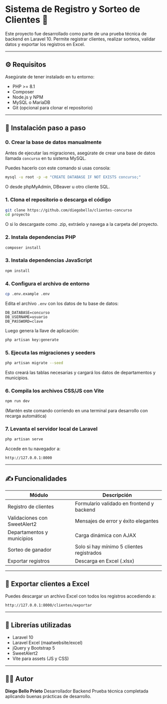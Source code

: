 # Sistema de Registro y Sorteo de Clientes 🎉

Este proyecto fue desarrollado como parte de una prueba técnica de backend en Laravel 10.
Permite registrar clientes, realizar sorteos, validar datos y exportar los registros en Excel.

---

## ⚙️ Requisitos

Asegúrate de tener instalado en tu entorno:

* PHP >= 8.1
* Composer
* Node.js y NPM
* MySQL o MariaDB
* Git (opcional para clonar el repositorio)

---

## 🚀 Instalación paso a paso

### 0. Crear la base de datos manualmente

Antes de ejecutar las migraciones, asegúrate de crear una base de datos llamada `concurso` en tu sistema MySQL.

Puedes hacerlo con este comando si usas consola:

```bash
mysql -u root -p -e "CREATE DATABASE IF NOT EXISTS concurso;"
```

O desde phpMyAdmin, DBeaver u otro cliente SQL.

### 1. Clona el repositorio o descarga el código

```bash
git clone https://github.com/diegobello/clientes-concurso
cd proyecto
```

O si lo descargaste como .zip, extráelo y navega a la carpeta del proyecto.

### 2. Instala dependencias PHP

```bash
composer install
```

### 3. Instala dependencias JavaScript

```bash
npm install
```

### 4. Configura el archivo de entorno

```bash
cp .env.example .env
```

Edita el archivo `.env` con los datos de tu base de datos:

```
DB_DATABASE=concurso
DB_USERNAME=usuario
DB_PASSWORD=clave
```

Luego genera la llave de aplicación:

```bash
php artisan key:generate
```

### 5. Ejecuta las migraciones y seeders

```bash
php artisan migrate --seed
```

Esto creará las tablas necesarias y cargará los datos de departamentos y municipios.

### 6. Compila los archivos CSS/JS con Vite

```bash
npm run dev
```

(Mantén este comando corriendo en una terminal para desarrollo con recarga automática)

### 7. Levanta el servidor local de Laravel

```bash
php artisan serve
```

Accede en tu navegador a:

```
http://127.0.0.1:8000
```

---

## ✍️ Funcionalidades

| Módulo                       | Descripción                               |
| ---------------------------- | ----------------------------------------- |
| Registro de clientes         | Formulario validado en frontend y backend |
| Validaciones con SweetAlert2 | Mensajes de error y éxito elegantes       |
| Departamentos y municipios   | Carga dinámica con AJAX                   |
| Sorteo de ganador            | Solo si hay mínimo 5 clientes registrados |
| Exportar registros           | Descarga en Excel (.xlsx)                 |

---

## 📄 Exportar clientes a Excel

Puedes descargar un archivo Excel con todos los registros accediendo a:

```
http://127.0.0.1:8000/clientes/exportar
```

---

## 📓 Librerías utilizadas

* Laravel 10
* Laravel Excel (maatwebsite/excel)
* jQuery y Bootstrap 5
* SweetAlert2
* Vite para assets (JS y CSS)

---

## 👨‍💻 Autor

**Diego Bello Prieto**
Desarrollador Backend
Prueba técnica completada aplicando buenas prácticas de desarrollo.
